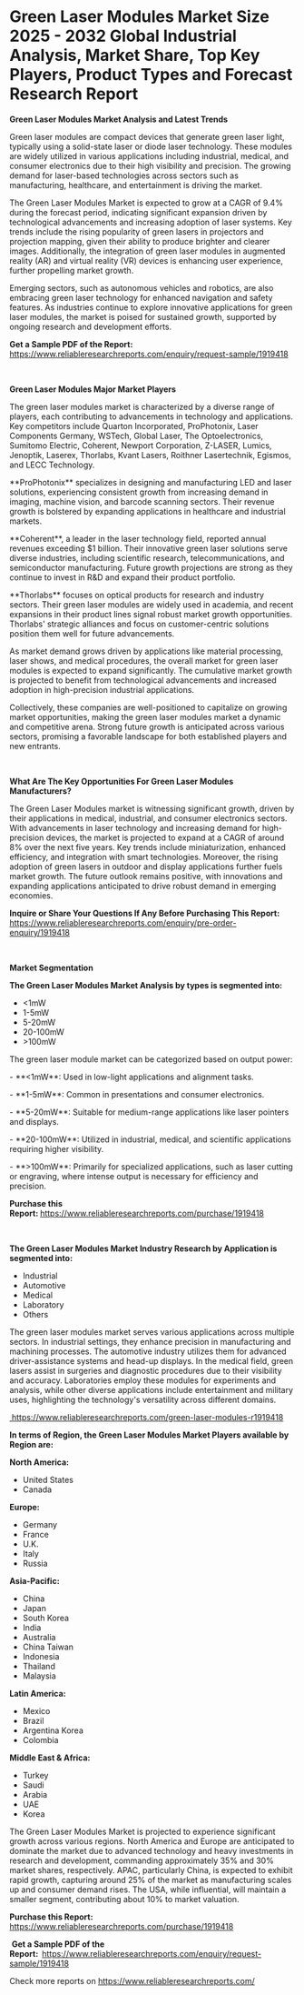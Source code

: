 <p><h1>Green Laser Modules Market Size 2025 - 2032 Global Industrial Analysis, Market Share, Top Key Players, Product Types and Forecast Research Report</h1></p><p><strong>Green Laser Modules Market Analysis and Latest Trends</strong></p>
<p><p>Green laser modules are compact devices that generate green laser light, typically using a solid-state laser or diode laser technology. These modules are widely utilized in various applications including industrial, medical, and consumer electronics due to their high visibility and precision. The growing demand for laser-based technologies across sectors such as manufacturing, healthcare, and entertainment is driving the market.</p><p>The Green Laser Modules Market is expected to grow at a CAGR of 9.4% during the forecast period, indicating significant expansion driven by technological advancements and increasing adoption of laser systems. Key trends include the rising popularity of green lasers in projectors and projection mapping, given their ability to produce brighter and clearer images. Additionally, the integration of green laser modules in augmented reality (AR) and virtual reality (VR) devices is enhancing user experience, further propelling market growth.</p><p>Emerging sectors, such as autonomous vehicles and robotics, are also embracing green laser technology for enhanced navigation and safety features. As industries continue to explore innovative applications for green laser modules, the market is poised for sustained growth, supported by ongoing research and development efforts.</p></p>
<p><strong>Get a Sample PDF of the Report:&nbsp;</strong> <a href="https://www.reliableresearchreports.com/enquiry/request-sample/1919418?utm_campaign=2333&utm_medium=2&utm_source=Github&utm_content=ia&utm_term=11022025&utm_id=green-laser-modules">https://www.reliableresearchreports.com/enquiry/request-sample/1919418</a></p>
<p>&nbsp;</p>
<p><strong>Green Laser Modules Major Market Players</strong></p>
<p><p>The green laser modules market is characterized by a diverse range of players, each contributing to advancements in technology and applications. Key competitors include Quarton Incorporated, ProPhotonix, Laser Components Germany, WSTech, Global Laser, The Optoelectronics, Sumitomo Electric, Coherent, Newport Corporation, Z-LASER, Lumics, Jenoptik, Laserex, Thorlabs, Kvant Lasers, Roithner Lasertechnik, Egismos, and LECC Technology.</p><p>**ProPhotonix** specializes in designing and manufacturing LED and laser solutions, experiencing consistent growth from increasing demand in imaging, machine vision, and barcode scanning sectors. Their revenue growth is bolstered by expanding applications in healthcare and industrial markets.</p><p>**Coherent**, a leader in the laser technology field, reported annual revenues exceeding $1 billion. Their innovative green laser solutions serve diverse industries, including scientific research, telecommunications, and semiconductor manufacturing. Future growth projections are strong as they continue to invest in R&D and expand their product portfolio.</p><p>**Thorlabs** focuses on optical products for research and industry sectors. Their green laser modules are widely used in academia, and recent expansions in their product lines signal robust market growth opportunities. Thorlabs' strategic alliances and focus on customer-centric solutions position them well for future advancements.</p><p>As market demand grows driven by applications like material processing, laser shows, and medical procedures, the overall market for green laser modules is expected to expand significantly. The cumulative market growth is projected to benefit from technological advancements and increased adoption in high-precision industrial applications.</p><p>Collectively, these companies are well-positioned to capitalize on growing market opportunities, making the green laser modules market a dynamic and competitive arena. Strong future growth is anticipated across various sectors, promising a favorable landscape for both established players and new entrants.</p></p>
<p>&nbsp;</p>
<p><strong>What Are The Key Opportunities For Green Laser Modules Manufacturers?</strong></p>
<p><p>The Green Laser Modules market is witnessing significant growth, driven by their applications in medical, industrial, and consumer electronics sectors. With advancements in laser technology and increasing demand for high-precision devices, the market is projected to expand at a CAGR of around 8% over the next five years. Key trends include miniaturization, enhanced efficiency, and integration with smart technologies. Moreover, the rising adoption of green lasers in outdoor and display applications further fuels market growth. The future outlook remains positive, with innovations and expanding applications anticipated to drive robust demand in emerging economies.</p></p>
<p><strong>Inquire or Share Your Questions If Any Before Purchasing This Report:</strong> <a href="https://www.reliableresearchreports.com/enquiry/pre-order-enquiry/1919418?utm_campaign=2333&utm_medium=2&utm_source=Github&utm_content=ia&utm_term=11022025&utm_id=green-laser-modules">https://www.reliableresearchreports.com/enquiry/pre-order-enquiry/1919418</a></p>
<p>&nbsp;</p>
<p><strong>Market Segmentation</strong></p>
<p><strong>The Green Laser Modules Market Analysis by types is segmented into:</strong></p>
<p><ul><li><1mW</li><li>1-5mW</li><li>5-20mW</li><li>20-100mW</li><li>>100mW</li></ul></p>
<p><p>The green laser module market can be categorized based on output power: </p><p>- **<1mW**: Used in low-light applications and alignment tasks.</p><p>- **1-5mW**: Common in presentations and consumer electronics.</p><p>- **5-20mW**: Suitable for medium-range applications like laser pointers and displays.</p><p>- **20-100mW**: Utilized in industrial, medical, and scientific applications requiring higher visibility.</p><p>- **>100mW**: Primarily for specialized applications, such as laser cutting or engraving, where intense output is necessary for efficiency and precision.</p></p>
<p><strong>Purchase this Report:&nbsp;</strong><a href="https://www.reliableresearchreports.com/purchase/1919418?utm_campaign=2333&utm_medium=2&utm_source=Github&utm_content=ia&utm_term=11022025&utm_id=green-laser-modules">https://www.reliableresearchreports.com/purchase/1919418</a></p>
<p>&nbsp;</p>
<p><strong>The Green Laser Modules Market Industry Research by Application is segmented into:</strong></p>
<p><ul><li>Industrial</li><li>Automotive</li><li>Medical</li><li>Laboratory</li><li>Others</li></ul></p>
<p><p>The green laser modules market serves various applications across multiple sectors. In industrial settings, they enhance precision in manufacturing and machining processes. The automotive industry utilizes them for advanced driver-assistance systems and head-up displays. In the medical field, green lasers assist in surgeries and diagnostic procedures due to their visibility and accuracy. Laboratories employ these modules for experiments and analysis, while other diverse applications include entertainment and military uses, highlighting the technology's versatility across different domains.</p></p>
<p><a href="https://www.reliableresearchreports.com/green-laser-modules-r1919418?utm_campaign=2333&utm_medium=2&utm_source=Github&utm_content=ia&utm_term=11022025&utm_id=green-laser-modules">&nbsp;https://www.reliableresearchreports.com/green-laser-modules-r1919418</a></p>
<p><strong>In terms of Region, the Green Laser Modules Market Players available by Region are:</strong></p>
<p>
    <p> <strong> North America: </strong>
        <ul>
            <li>United States</li>
            <li>Canada</li>
        </ul>
        </p> 
    <p> <strong> Europe: </strong>
        <ul>
            <li>Germany</li>
            <li>France</li>
            <li>U.K.</li>
            <li>Italy</li>
            <li>Russia</li>
        </ul>
        </p> 
    <p> <strong> Asia-Pacific: </strong>
        <ul>
            <li>China</li>
            <li>Japan</li>
            <li>South Korea</li>
            <li>India</li>
            <li>Australia</li>
            <li>China Taiwan</li>
            <li>Indonesia</li>
            <li>Thailand</li>
            <li>Malaysia</li>
        </ul>
        </p> 
    <p> <strong> Latin America: </strong>
        <ul>
            <li>Mexico</li>
            <li>Brazil</li>
            <li>Argentina Korea</li>
            <li>Colombia</li>
        </ul>
        </p> 
    <p> <strong> Middle East & Africa: </strong>
        <ul>
            <li>Turkey</li>
            <li>Saudi</li>
            <li>Arabia</li>
            <li>UAE</li>
            <li>Korea</li>
        </ul>
    </p>
    </p>
<p><p>The Green Laser Modules Market is projected to experience significant growth across various regions. North America and Europe are anticipated to dominate the market due to advanced technology and heavy investments in research and development, commanding approximately 35% and 30% market shares, respectively. APAC, particularly China, is expected to exhibit rapid growth, capturing around 25% of the market as manufacturing scales up and consumer demand rises. The USA, while influential, will maintain a smaller segment, contributing about 10% to market valuation.</p></p>
<p><strong>Purchase this Report: </strong><a href="https://www.reliableresearchreports.com/purchase/1919418?utm_campaign=2333&utm_medium=2&utm_source=Github&utm_content=ia&utm_term=11022025&utm_id=green-laser-modules">https://www.reliableresearchreports.com/purchase/1919418</a></p>
<p>&nbsp;<strong>Get a Sample PDF of the Report:&nbsp;&nbsp;</strong><a href="https://www.reliableresearchreports.com/enquiry/request-sample/1919418?utm_campaign=2333&utm_medium=2&utm_source=Github&utm_content=ia&utm_term=11022025&utm_id=green-laser-modules">https://www.reliableresearchreports.com/enquiry/request-sample/1919418</a></p>
<p><strong></strong></p>
<p>Check more reports on <a href="https://www.reliableresearchreports.com/?utm_campaign=2333&utm_medium=2&utm_source=Github&utm_content=ia&utm_term=11022025&utm_id=green-laser-modules">https://www.reliableresearchreports.com/</a></p>
